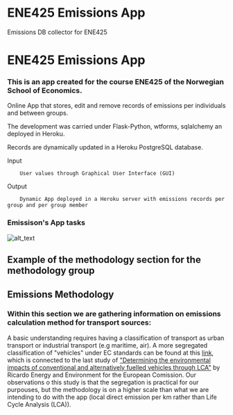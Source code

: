 # ENE425 Emissions App
Emissions DB collector for ENE425

# ENE425 Emissions App
### This is an app created for the course ENE425 of the Norwegian School of Economics. 

Online App that stores, edit and remove records of emissions per individuals and between groups. 

The development was carried under Flask-Python, wtforms, sqlalchemy an deployed in Heroku. 

Records are dynamically updated in a Heroku PostgreSQL database.

Input

        User values through Graphical User Interface (GUI)
    
Output

        Dynamic App deployed in a Heroku server with emissions records per group and per group member
   
### Emissison's App tasks

![alt_text](notes/module_design_v2.png)

## Example of the methodology section for the methodology group
## Emissions Methodology
### Within this section we are gathering information on emissions calculation method for transport sources:
A basic understanding requires having a classification of transport as urban transport or industrial transport (e.g maritime, air).
A more segregated classification of "vehicles" under EC standards can be found at this [link](https://www.eafo.eu/knowledge-center/european-vehicle-categories), which is connected to the last study of ["Determining the environmental impacts of conventional
and alternatively fuelled vehicles through LCA"](https://ec.europa.eu/clima/sites/clima/files/transport/vehicles/docs/2020_study_main_report_en.pdf) by Ricardo Energy and Environment for the European Comission. Our observations o this study is that the segregation is practical for our purpouses, but the methodology is on a higher scale than what we are intending to do with the app (local direct emission per km rather than Life Cycle Analysis (LCA)).

